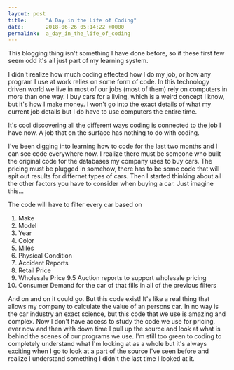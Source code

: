 ```yaml
---
layout: post
title:      "A Day in the Life of Coding"
date:       2018-06-26 05:14:22 +0000
permalink:  a_day_in_the_life_of_coding
---
```



This blogging thing isn't something I have done before, so if these first few seem odd it's all just part of my learning system. 

I didn't realize how much coding effected how I do my job, or how any program I use at work relies on some form of code. In this technology driven world we live in most of our jobs (most of them) rely on computers in more than one way. I buy cars for a living, which is a weird concept I know, but it's how I make money. I won't go into the exact details of what my current job details but I do have to use computers the entire time. 

It's cool discovering all the different ways coding is connected to the job I have now. A job that on the surface has nothing to do with coding. 

I've been digging into learning how to code for the last two months and I can see code everywhere now. I realize there must be someone who built the original code for the databases my company uses to buy cars. The pricing must be plugged in somehow, there has to be some code that will spit out results for differnet types of cars. Then I started thinking about all the other factors you have to consider when buying a car. Just imagine this...

The code will have to filter every car based on
1. Make
2. Model
3. Year
4. Color
5. Miles
6. Physical Condition
7. Accident Reports
8. Retail Price
9. Wholesale Price
9.5 Auction reports to support wholesale pricing
10. Consumer Demand for the car of that fills in all of the previous filters

And on and on it could go. But this code exist! It's like a real thing that allows my company to calculate the value of an persons car. In no way is the car industry an exact science, but this code that we use is amazing and complex. Now I don't have access to study the code we use for pricing, ever now and then with down time I pull up the source and look at what is behind the scenes of our programs we use. I'm still too green to coding to completely understand what I'm looking at as a whole but it's always exciting when I go to look at a part of the source I've seen before and realize I understand something I didn't the last time I looked at it. 

